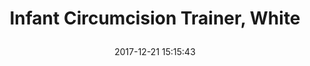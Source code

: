 ---
title: > #shorten me
  Infant Circumcision Trainer, White
name: >
  Infant Circumcision Trainer, White
date: "2017-12-21 15:15:43"
buy_now: "https://www.amazon.com/Nasco-Infant-Circumcision-Trainer-White/dp/B0083Y0W26?SubscriptionId=AKIAIA5RBQIWQVTCUEUQ&tag=coldcutdeals-20&linkCode=xm2&camp=2025&creative=165953&creativeASIN=B0083Y0W26"
description_markdown: >-

  - MPN: LF00904U

  - Authentic Nasco (Life/Form) product!

  - 5 year warranty

  - Made in the United States

  - Great for nursing and therapy students


tweet_id_str: "943862554190843904"
price: "$196.00"
list_price: "undefined"
deal_price: "undefined"
you_save: "undefined"
asin: "B0083Y0W26"
image: "https://images-na.ssl-images-amazon.com/images/I/31Qqp4wNZyL.jpg"
---